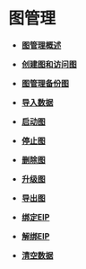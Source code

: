 # 图管理<a name="ges_01_0011"></a>

-   **[图管理概述](图管理概述.md)**  

-   **[创建图和访问图](创建图和访问图.md)**  

-   **[图管理备份图](图管理备份图.md)**  

-   **[导入数据](导入数据.md)**  

-   **[启动图](启动图.md)**  

-   **[停止图](停止图.md)**  

-   **[删除图](删除图.md)**  

-   **[升级图](升级图.md)**  

-   **[导出图](导出图.md)**  

-   **[绑定EIP](绑定EIP.md)**  

-   **[解绑EIP](解绑EIP.md)**  

-   **[清空数据](清空数据.md)**  


